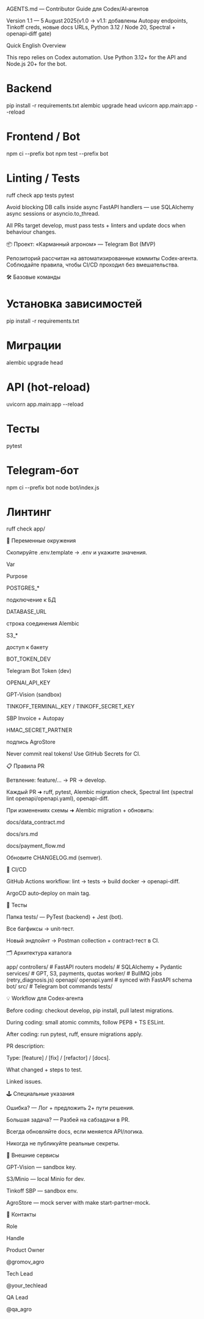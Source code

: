 AGENTS.md — Contributor Guide для Codex/AI‑агентов

Version 1.1 — 5 August 2025(v1.0 → v1.1: добавлены Autopay endpoints, Tinkoff creds, новые docs URLs, Python 3.12 / Node 20, Spectral + openapi‑diff gate)

Quick English Overview

This repo relies on Codex automation. Use Python 3.12+ for the API and Node.js 20+ for the bot.

# Backend
pip install -r requirements.txt
alembic upgrade head
uvicorn app.main:app --reload

# Frontend / Bot
npm ci --prefix bot
npm test --prefix bot

# Linting / Tests
ruff check app tests
pytest

Avoid blocking DB calls inside async FastAPI handlers — use SQLAlchemy async sessions or asyncio.to_thread.

All PRs target develop, must pass tests + linters and update docs when behaviour changes.

📦 Проект: «Карманный агроном» — Telegram Bot (MVP)

Репозиторий рассчитан на автоматизированные коммиты Codex‑агента. Соблюдайте правила, чтобы CI/CD проходил без вмешательства.

🛠️ Базовые команды

# Установка зависимостей
pip install -r requirements.txt

# Миграции
alembic upgrade head

# API (hot‑reload)
uvicorn app.main:app --reload

# Тесты
pytest

# Telegram‑бот
npm ci --prefix bot
node bot/index.js

# Линтинг
ruff check app/

🔑 Переменные окружения

Скопируйте .env.template → .env и укажите значения.

Var

Purpose

POSTGRES_*

подключение к БД

DATABASE_URL

строка соединения Alembic

S3_*

доступ к бакету

BOT_TOKEN_DEV

Telegram Bot Token (dev)

OPENAI_API_KEY

GPT‑Vision (sandbox)

TINKOFF_TERMINAL_KEY / TINKOFF_SECRET_KEY

SBP Invoice + Autopay

HMAC_SECRET_PARTNER

подпись AgroStore

Never commit real tokens! Use GitHub Secrets for CI.

📋 Правила PR

Ветвление: feature/… → PR → develop.

Каждый PR ➜ ruff, pytest, Alembic migration check, Spectral lint (spectral lint openapi/openapi.yaml), openapi-diff.

При изменениях схемы ➜ Alembic migration + обновить:

docs/data_contract.md

docs/srs.md

docs/payment_flow.md

Обновите CHANGELOG.md (semver).

🚦 CI/CD

GitHub Actions workflow: lint → tests → build docker → openapi-diff.

ArgoCD auto‑deploy on main tag.

🧪 Тесты

Папка tests/ — PyTest (backend) + Jest (bot).

Все багфиксы → unit‑тест.

Новый эндпойнт → Postman collection + contract‑тест в CI.

🗂️ Архитектура каталога

app/
  controllers/   # FastAPI routers
  models/        # SQLAlchemy + Pydantic
  services/      # GPT, S3, payments, quotas
  worker/        # BullMQ jobs (retry_diagnosis.js)
openapi/
  openapi.yaml   # synced with FastAPI schema
bot/
  src/           # Telegram bot commands
  tests/

💡 Workflow для Codex‑агента

Before coding: checkout develop, pip install, pull latest migrations.

During coding: small atomic commits, follow PEP8 + TS ESLint.

After coding: run pytest, ruff, ensure migrations apply.

PR description:

Type: [feature] / [fix] / [refactor] / [docs].

What changed + steps to test.

Linked issues.

🕹️ Специальные указания

Ошибка? — Лог + предложить 2+ пути решения.

Большая задача? — Разбей на сабзадачи в PR.

Всегда обновляйте docs, если меняется API/логика.

Никогда не публикуйте реальные секреты.

🔗 Внешние сервисы

GPT‑Vision — sandbox key.

S3/Minio — local Minio for dev.

Tinkoff SBP — sandbox env.

AgroStore — mock server with make start-partner-mock.

📢 Контакты

Role

Handle

Product Owner

@gromov_agro

Tech Lead

@your_techlead

QA Lead

@qa_agro